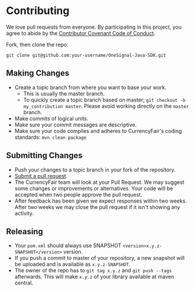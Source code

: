 # Contributing

We love pull requests from everyone. By participating in this project, you
agree to abide by the [Contributor Covenant Code of Conduct](http://contributor-covenant.org/version/1/4/).

Fork, then clone the repo:

```
git clone git@github.com:your-username/OneSignal-Java-SDK.git
```

## Making Changes

* Create a topic branch from where you want to base your work.
  * This is usually the master branch.
  * To quickly create a topic branch based on master; `git checkout -b my_contribution master`. Please avoid working 
    directly on the `master` branch.
* Make commits of logical units.
* Make sure your commit messages are descriptive.
* Make sure your code compiles and adheres to CurrencyFair's coding standards: `mvn clean package`

## Submitting Changes

* Push your changes to a topic branch in your fork of the repository.
* [Submit a pull request](https://github.com/CurrencyFair/OneSignal-Java-SDK/compare/).
* The CurrencyFair team will look at your Pull Request. We may suggest some changes or improvements or alternatives. 
  Your code will be accepted when two people approve the pull request.
* After feedback has been given we expect responses within two weeks. After two weeks we may close the pull request if 
  it isn't showing any activity.

## Releasing

* Your `pom.xml` should always use SNAPSHOT `<version>x.y.z-SNAPSHOT</version>` version.
* If you push a commit to master of your repository, a new snapshot will be uploaded and is available as `x.y.z-SNAPSHOT`.
* The owner of the repo has to `git tag x.y.z` and `git push --tags` afterwards. This will make `x.y.z` of your library 
  available at maven central.
